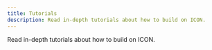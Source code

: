 ```yaml
---
title: Tutorials
description: Read in-depth tutorials about how to build on ICON.
---
```


Read in-depth tutorials about how to build on ICON.